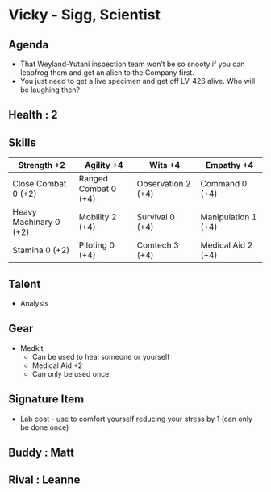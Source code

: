 
# Vicky - Sigg, Scientist

## Agenda
- That Weyland-Yutani inspection team won’t be so snooty if you can leapfrog them and get an alien to the Company first. 
- You just need to get a live specimen and get off LV-426 alive. Who will be laughing then?

## Health : 2

## Skills
| Strength +2 | Agility +4 | Wits +4 | Empathy +4 |
|-|-|-|-|
| Close Combat 0 (+2) | Ranged Combat 0 (+4) | Observation 2 (+4) | Command 0 (+4) |
| Heavy Machinary 0 (+2) | Mobility 2 (+4) | Survival 0 (+4) | Manipulation 1 (+4) |
| Stamina 0 (+2) | Piloting 0 (+4) | Comtech 3 (+4) | Medical Aid 2 (+4) |

## Talent
- Analysis

## Gear
- Medkit
    - Can be used to heal someone or yourself
    - Medical Aid +2
    - Can only be used once

## Signature Item
- Lab coat - use to comfort yourself reducing your stress by 1 (can only be done once)

## Buddy : Matt
## Rival : Leanne
